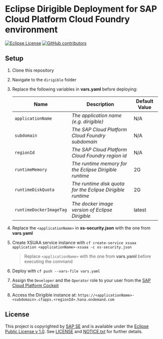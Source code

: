 # Eclipse Dirigible Deployment for SAP Cloud Platform Cloud Foundry environment

[![Eclipse License](http://img.shields.io/badge/license-Eclipse-brightgreen.svg)](LICENSE)
[![GitHub contributors](https://img.shields.io/github/contributors/dirigiblelabs/deployment-sap-cloud-foundry.svg)](https://github.com/dirigiblelabs/deployment-sap-cloud-foundry/graphs/contributors)

## Setup
1. Clone this repository
1. Navigate to the ``dirigible`` folder
1. Replace the following variables in **vars.yaml** before deploying:

    |           Name           |     Description                                                | Default Value |
    |--------------------------|----------------------------------------------------------------|---------------|
    | ``applicationName``      | *The application name (e.g. dirigible)*                        | N/A           |
    | ``subdomain``            | *The SAP Cloud Platform Cloud Foundry subdomain*               | N/A           |
    | ``regionId``             | *The SAP Cloud Platform Cloud Foundry region id*               | N/A           |
    | ``runtimeMemory``        | *The runtime memory for the Eclipse Dirigible runtime*         | 2G            |
    | ``runtimeDiskQuota``     | *The runtime disk quota for the Eclipse Dirigible runtime*     | 2G            |
    | ``runtimeDockerImageTag``| *The docker image version of Eclipse Dirigible*                | latest        |

1. Replace the ``<applicationName>`` in **xs-security.json** with the one from **vars.yaml**
1. Create XSUAA service instance with ``cf create-service xsuaa application <applicationName>-xsuaa -c xs-security.json``
    > Replace ``<applicationName>`` with the one from **vars.yaml** before executing the command
1. Deploy with ``cf push --vars-file vars.yaml``
1. Assign the ``Developer`` and the ``Operator`` role to your user from the [SAP Cloud Platform Cockpit](https://account.hana.ondemand.com/)
1. Access the Dirigible instance at: ``https://<applicationName>-<subdomain>.cfapps.<regionId>.hana.ondemand.com``


## License

This project is copyrighted by [SAP SE](http://www.sap.com/) and is available under the [Eclipse Public License v 1.0](https://www.eclipse.org/legal/epl-v10.html). See [LICENSE](LICENSE) and [NOTICE.txt](NOTICE.txt) for further details.
